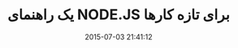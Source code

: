 ---
layout: post
title: "یک راهنمای NODE.JS برای تازه کارها"
date: 2015-07-03 21:41:12
section: article
tags: nodejs
link: "http://www.baboon.ir/%DB%8C%DA%A9-%D8%B1%D8%A7%D9%87%D9%86%D9%85%D8%A7%DB%8C-node-js-%D8%A8%D8%B1%D8%A7%DB%8C-%D8%AA%D8%A7%D8%B2%D9%87-%DA%A9%D8%A7%D8%B1%D9%87%D8%A7%DB%8C-%D8%A8%D8%AE%D8%B4-%D8%A7%D9%88%D9%84/"
user: "نوید کاشانی"
user_link: "http://navid.kashani.ir/"
---